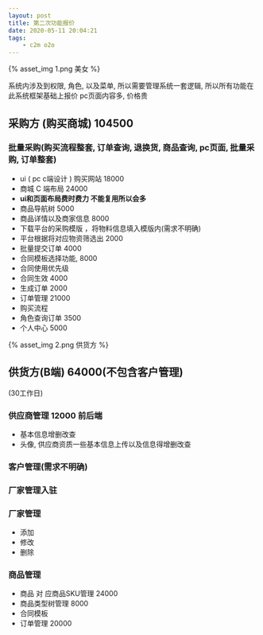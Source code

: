 ```yaml
---
layout: post
title: 第二次功能报价
date: 2020-05-11 20:04:21
tags:
    - c2m o2o
---
```


{% asset_img 1.png 美女 %}

系统内涉及到权限, 角色, 以及菜单, 所以需要管理系统一套逻辑, 所以所有功能在此系统框架基础上报价
pc页面内容多, 价格贵


## 采购方 (购买商城) 104500

### 批量采购(购买流程整套, 订单查询, 退换货, 商品查询, pc页面, 批量采购, 订单整套)
* ui ( pc c端设计 ) 购买网站 18000
* 商城 C 端布局 24000
* **ui和页面布局费时费力 不能复用所以会多**
* 商品导航树 5000
* 商品详情以及商家信息 8000
* 下载平台的采购模版 ，将物料信息填入模版内(需求不明确)
* 平台根据将对应物资筛选出 2000
* 批量提交订单 4000
* 合同模板选择功能, 8000
* 合同使用优先级
* 合同生效 4000
* 生成订单  2000
* 订单管理 21000
* 购买流程
* 角色查询订单 3500
* 个人中心 5000

{% asset_img 2.png 供货方 %}
## 供货方(B端) 64000(不包含客户管理)
(30工作日)
### 供应商管理 12000 前后端
* 基本信息增删改查
* 头像, 供应商资质一些基本信息上传以及信息得增删改查

### 客户管理(需求不明确)
### 厂家管理入驻
### 厂家管理
* 添加
* 修改
* 删除

### 商品管理
* 商品 对 应商品SKU管理 24000
* 商品类型树管理 8000
* 合同模板
* 订单管理 20000
